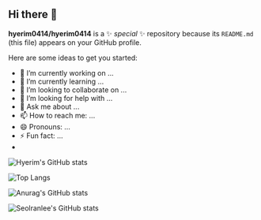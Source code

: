 ## Hi there 👋


**hyerim0414/hyerim0414** is a ✨ _special_ ✨ repository because its `README.md` (this file) appears on your GitHub profile.

Here are some ideas to get you started:

- 🔭 I’m currently working on ...
- 🌱 I’m currently learning ...
- 👯 I’m looking to collaborate on ...
- 🤔 I’m looking for help with ...
- 💬 Ask me about ...
- 📫 How to reach me: ...
- 😄 Pronouns: ...
- ⚡ Fun fact: ...
- 
![Hyerim's GitHub stats](https://github-readme-stats.vercel.app/api?username=hyerim0414&show_icons=true&theme=radical&count_private=true)

![Top Langs](https://github-readme-stats.vercel.app/api/top-langs/?username=hyerim0414&layout=compact&count_private=true)

![Anurag's GitHub stats](https://github-readme-stats.vercel.app/api?username=hyerim0414&count_private=true)


![Seolranlee's GitHub stats](https://github-readme-stats.vercel.app/api?username=seolranlee&count_private=true)
